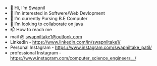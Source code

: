 - 👋 Hi, I’m Swapnil 
- 👀 I’m interested in Softwere/Web Devlopment
- 🌱 I’m currently Pursing B.E Computer
- 💞️ I’m looking to collaborate on java
- 📫 How to reach me 
- mail @ swapniltake1@outlook.com 
- LinkedIn - https://www.linkedin.com/in/swapniltake1/
- Personal Instagram - https://www.instagram.com/swapniltake_patil/
- professional Instagram - https://www.instagram.com/computer_science_engineers__/


<!---
swapniltake1/swapniltake1 is a ✨ special ✨ repository because its `README.md` (this file) appears on your GitHub profile.
You can click the Preview link to take a look at your changes.
--->
